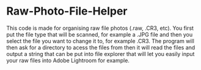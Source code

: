 # Raw-Photo-File-Helper

This code is made for organising raw file photos (.raw, .CR3, etc). You first put the file type that will be scanned,
for  example a .JPG file and then you select the file you want to change it to, for example .CR3. The program will then
ask for a directory to acess the files from then it will read the files and output a string that can be put into file
explorer that will let you easily input your raw files into Adobe Lightroom for example.
